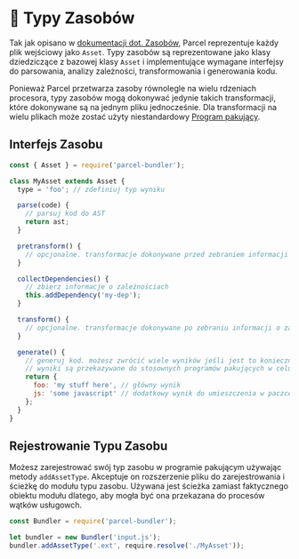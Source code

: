 # 📝 Typy Zasobów

Tak jak opisano w [dokumentacji dot. Zasobów](assets.html), Parcel reprezentuje każdy plik wejściowy jako `Asset`. Typy zasobów są reprezentowane jako klasy dziedziczące z bazowej klasy `Asset` i implementujące wymagane interfejsy do parsowania, analizy zależności, transformowania i generowania kodu.

Ponieważ Parcel przetwarza zasoby równolegle na wielu rdzeniach procesora, typy zasobów mogą dokonywać jedynie takich transformacji, które dokonywane są na jednym pliku jednocześnie. Dla transformacji na wielu plikach może zostać użyty niestandardowy [Program pakujący](packagers.html).

## Interfejs Zasobu

```javascript
const { Asset } = require('parcel-bundler');

class MyAsset extends Asset {
  type = 'foo'; // zdefiniuj typ wyniku

  parse(code) {
    // parsuj kod do AST
    return ast;
  }

  pretransform() {
    // opcjonalne. transformacje dokonywane przed zebraniem informacji o zależnościach.
  }

  collectDependencies() {
    // zbierz informacje o zależnościach
    this.addDependency('my-dep');
  }

  transform() {
    // opcjonalne. transformacje dokonywane po zebraniu informacji o zależnościach.
  }

  generate() {
    // generuj kod. możesz zwrócić wiele wyników jeśli jest to konieczne.
    // wyniki są przekazywane do stosownych programów pakujących w celu wygenerowania finalnej paczki.
    return {
      foo: 'my stuff here', // główny wynik
      js: 'some javascript' // dodatkowy wynik do umieszczenia w paczce JS, jeśli to konieczne
    };
  }
}
```

## Rejestrowanie Typu Zasobu

Możesz zarejestrować swój typ zasobu w programie pakującym używając metody `addAssetType`. Akceptuje on rozszerzenie pliku do zarejestrowania i ścieżkę do modułu typu zasobu. Używana jest ścieżka zamiast faktycznego obiektu modułu dlatego, aby mogła być ona przekazana do procesów wątków usługowch.

```javascript
const Bundler = require('parcel-bundler');

let bundler = new Bundler('input.js');
bundler.addAssetType('.ext', require.resolve('./MyAsset'));
```
